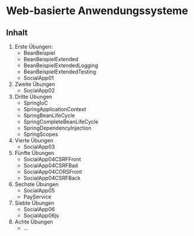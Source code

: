 # Web-basierte Anwendungssysteme

## Inhalt 

1. Erste Übungen:
    - BeanBeispiel
    - BeanBeispielExtended
    - BeanBeispielExtendedLogging
    - BeanBeispielExtendedTesting
    - SocialApp01
2. Zweite Übungen
    - SocialApp02
3. Dritte Übungen
    - SpringIoC
    - SpringApplicationContext
    - SpringBeanLifeCycle
    - SpringCompleteBeanLifeCycle
    - SpringDependencyInjection
    - SpringScopes
4. Vierte Übungen
    - SocialApp03
5. Fünfte Übungen
    - SocialApp04CSRFFront
    - SocialApp04CSRFBad
    - SocialApp04CORSFront
    - SocialApp04CSRFBack
6. Sechste Übungen
    - SocialApp05
    - PayService
7. Siebte Übungen
    - SocialApp06
    - SocialApp06js
8. Achte Übungen
    - ...